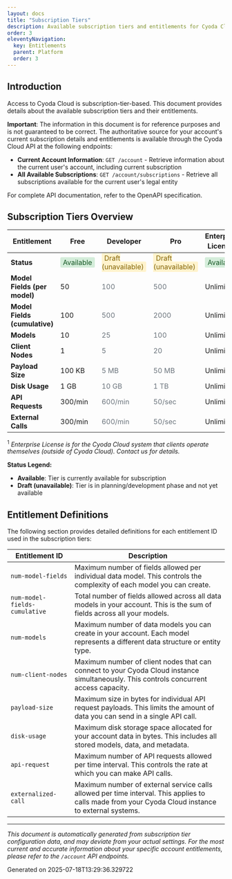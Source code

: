 ```yaml
---
layout: docs
title: "Subscription Tiers"
description: Available subscription tiers and entitlements for Cyoda Cloud
order: 3
eleventyNavigation:
  key: Entitlements
  parent: Platform
  order: 3
---
```


## Introduction

Access to Cyoda Cloud is subscription-tier-based. This document provides details about the available subscription tiers and their entitlements.

**Important**: The information in this document is for reference purposes and is not guaranteed to be correct. The authoritative source for your account's current subscription details and entitlements is available through the Cyoda Cloud API at the following endpoints:

- **Current Account Information**: `GET /account` - Retrieve information about the current user's account, including current subscription
- **All Available Subscriptions**: `GET /account/subscriptions` - Retrieve all subscriptions available for the current user's legal entity

For complete API documentation, refer to the OpenAPI specification.

## Subscription Tiers Overview

| Entitlement | Free | Developer | Pro | Enterprise License<sup>1</sup> |
| --- | --- | --- | --- | --- |
| **Status** | <span style="background-color: #d4edda; color: #155724; padding: 2px 6px; border-radius: 3px;">Available</span> | <span style="background-color: #fff3cd; color: #856404; padding: 2px 6px; border-radius: 3px;">Draft (unavailable)</span> | <span style="background-color: #fff3cd; color: #856404; padding: 2px 6px; border-radius: 3px;">Draft (unavailable)</span> | <span style="background-color: #d4edda; color: #155724; padding: 2px 6px; border-radius: 3px;">Available</span> |
| **Model Fields (per model)** | 50 | <span style="color: #6c757d;">100</span> | <span style="color: #6c757d;">500</span> | Unlimited |
| **Model Fields (cumulative)** | 100 | <span style="color: #6c757d;">500</span> | <span style="color: #6c757d;">2000</span> | Unlimited |
| **Models** | 10 | <span style="color: #6c757d;">25</span> | <span style="color: #6c757d;">100</span> | Unlimited |
| **Client Nodes** | 1 | <span style="color: #6c757d;">5</span> | <span style="color: #6c757d;">20</span> | Unlimited |
| **Payload Size** | 100 KB | <span style="color: #6c757d;">5 MB</span> | <span style="color: #6c757d;">50 MB</span> | Unlimited |
| **Disk Usage** | 1 GB | <span style="color: #6c757d;">10 GB</span> | <span style="color: #6c757d;">1 TB</span> | Unlimited |
| **API Requests** | 300/min | <span style="color: #6c757d;">600/min</span> | <span style="color: #6c757d;">50/sec</span> | Unlimited |
| **External Calls** | 300/min | <span style="color: #6c757d;">600/min</span> | <span style="color: #6c757d;">50/sec</span> | Unlimited |

<sup>1</sup> _Enterprise License is for the Cyoda Cloud system that clients operate themselves (outside of Cyoda Cloud). Contact us for details._

**Status Legend:**
- **Available**: Tier is currently available for subscription
- **Draft (unavailable)**: Tier is in planning/development phase and not yet available

## Entitlement Definitions

The following section provides detailed definitions for each entitlement ID used in the subscription tiers:

| Entitlement ID | Description |
| --- | --- |
| `num-model-fields` | Maximum number of fields allowed per individual data model. This controls the complexity of each model you can create. |
| `num-model-fields-cumulative` | Total number of fields allowed across all data models in your account. This is the sum of fields across all your models. |
| `num-models` | Maximum number of data models you can create in your account. Each model represents a different data structure or entity type. |
| `num-client-nodes` | Maximum number of client nodes that can connect to your Cyoda Cloud instance simultaneously. This controls concurrent access capacity. |
| `payload-size` | Maximum size in bytes for individual API request payloads. This limits the amount of data you can send in a single API call. |
| `disk-usage` | Maximum disk storage space allocated for your account data in bytes. This includes all stored models, data, and metadata. |
| `api-request` | Maximum number of API requests allowed per time interval. This controls the rate at which you can make API calls. |
| `externalized-call` | Maximum number of external service calls allowed per time interval. This applies to calls made from your Cyoda Cloud instance to external systems. |

---

*This document is automatically generated from subscription tier configuration data, and may deviate from your actual settings. For the most current and accurate information about your specific account entitlements, please refer to the `/account` API endpoints.*

Generated on 2025-07-18T13:29:36.329722
